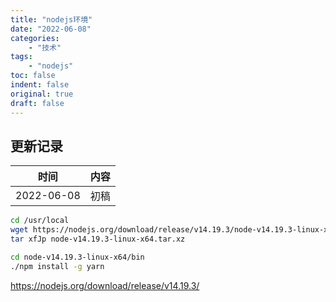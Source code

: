 ```yaml
---
title: "nodejs环境"
date: "2022-06-08"
categories:
    - "技术"
tags:
    - "nodejs"
toc: false
indent: false
original: true
draft: false
---
```


## 更新记录

| 时间       | 内容 |
| ---------- | ---- |
| 2022-06-08 | 初稿 |

``` zsh
cd /usr/local
wget https://nodejs.org/download/release/v14.19.3/node-v14.19.3-linux-x64.tar.xz
tar xfJp node-v14.19.3-linux-x64.tar.xz

cd node-v14.19.3-linux-x64/bin
./npm install -g yarn
```

https://nodejs.org/download/release/v14.19.3/
